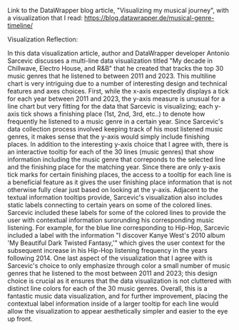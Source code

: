 Link to the DataWrapper blog article, "Visualizing my musical journey", with a visualization that I read: 
https://blog.datawrapper.de/musical-genre-timeline/

Visualization Reflection:

In this data visualization article, author and DataWrapper developer Antonio Sarcevic discusses a multi-line data visualization titled "My decade in Chillwave, Electro House, and R&B" that he created that tracks the top 30 music genres that he listened to between 2011 and 2023. This multiline chart is very intriguing due to a number of interesting design and technical features and axes choices. First, while the x-axis expectedly displays a tick for each year between 2011 and 2023, the y-axis measure is unusual for a line chart but very fitting for the data that Sarcevic is visualizing; each y-axis tick shows a finishing place (1st, 2nd, 3rd, etc..) to denote how frequently he listened to a music genre in a certain year. Since Sarcevic's data collection process involved keeping track of his most listened music genres, it makes sense that the y-axis would simply include finishing places. In addition to the interesting y-axis choice that I agree with, there is an interactive tooltip for each of the 30 lines (music genres) that show information including the music genre that correponds to the selected line and the finishing place for the matching year. Since there are only y-axis tick marks for certain finishing places, the access to a tooltip for each line is a beneficial feature as it gives the user finishing place information that is not otherwise fully clear just based on looking at the y-axis. Adjacent to the textual information tooltips provide, Sarcevic's visualization also includes static labels connecting to certain years on some of the colored lines. Sarcevic included these labels for some of the colored lines to provide the user with contextual information surorunding his corresponding music listening. For example, for the blue line corresponding to Hip-Hop, Sarcevic included a label with the information "I discover Kanye West's 2010 album 'My Beautiful Dark Twisted Fantasy,'" which gives the user context for the subsequent increase in his Hip-Hop listening frequency in the years following 2014. One last aspect of the visualization that I agree with is Sarcevic's choice to only emphasize through color a small number of music genres that he listened to the most between 2011 and 2023; this design choice is crucial as it ensures that the data visualization is not cluttered with distinct line colors for each of the 30 music genres. Overall, this is a fantastic music data visualization, and for further improvement, placing the contextual label information inside of a larger tooltip for each line would allow the visualization to appear aesthetically simpler and easier to the eye up front.